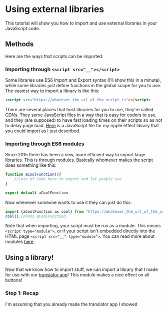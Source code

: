 # Using external libraries
This tutorial will show you how to import and use external libraries in your JavaScript code. 

## Methods
Here are the ways that scripts can be imported:
### Importing through `<script src="__"></script>`
Some libraries use ES6 Import and Export syntax (I'll show this in a minute), while some libraries just define functions in the global scope for you to use. The easiest way to import a library is like this:
```html
<script src="https://whatever_the_url_of_the_script_is"></script>
```
There are several places that host libraries for you to use, they're called CDNs. They serve JavaScript files in a way that is easy for coders to use, and they (are supposed) to have fast loading times on their scripts so as not to delay page load. [Here](https://cdn.jsdelivr.net/gh/explosion-scratch/ripple/ripple.js) is a JavaScript file for my ripple effect library that you could import as I just described.

### Importing through ES6 modules
Since 2015 there has been a new, more efficient way to import large libraries. This is through modules. Basically whomever makes the script does something like this:
```js
function aCoolFunction(){
	//Lots of code here to export and let people use
}

export default aCoolFunction
```
Now whenever someone wants to use it they can just do this:
```js
import {aCoolFunction as cool} from "https://whatever_the_url_of_the_script_is";
cool();//Runs aCoolFunction.
```
Note that when importing, your script must be run as a module. This means `<script type="module">`, or if your script isn't embedded directly into the HTML page `<script src="__" type="module">`.
You can read more about modules [here](https://developer.mozilla.org/en-US/docs/Web/JavaScript/Guide/Modules).

## Using a library!
Now that we know how to import stuff, we can import a library that I made for use with our [translator app](https://blog.explosionscratc.repl.co/post/4)! This module makes a nice effect on all buttons!

### Step 1: Recap
I'm assuming that you already made the translator app I showed